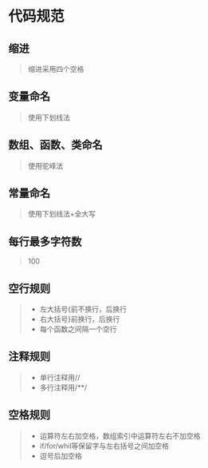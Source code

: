 # 代码规范
## 缩进

> 缩进采用四个空格

## 变量命名

> 使用下划线法

## 数组、函数、类命名

> 使用驼峰法

## 常量命名

> 使用下划线法+全大写

## 每行最多字符数

> 100

## 空行规则

>- 左大括号{前不换行，后换行
>- 右大括号}前换行，后换行
>- 每个函数之间隔一个空行

## 注释规则

>- 单行注释用//
>- 多行注释用/**/

## 空格规则

>- 运算符左右加空格，数组索引中运算符左右不加空格
>- if/for/whil等保留字与左右括号之间加空格
>- 逗号后加空格